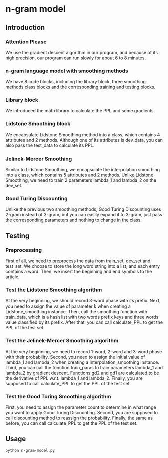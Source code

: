 # n-gram model

## Introduction

### Attention Please

We use the gradient descent algorithm in our program, and because of its high precision, our program can run slowly for about 6 to 8 minutes.

### n-gram language model with smoothing methods

We have 8 code blocks, including the library block, three smoothing methods class blocks and the corresponding training and testing blocks.

### Library block

We introduced the math library to calculate the PPL and some gradients.

### Lidstone Smoothing block

We encapsulate Lidstone Smoothing method into a class, which contains 4 attributes and 2 methods. Although one of its attributes is dev_data, you can also pass the test_data to calculate its PPL. 

### Jelinek-Mercer Smoothing

Similar to Lidstone Smoothing, we encapsulate the interpolation smoothing into a class, which contains 5 attributes and 2 methods. Unlike Lidstone Smoothing, we need to train 2 parameters lambda_1 and lambda_2 on the dev_set.

### Good Turing Discounting

Unlike the previous two smoothing methods, Good Turing Discounting uses 2-gram instead of 3-gram, but you can easily expand it to 3-gram, just pass the corresponding parameters and nothing to change in the class.

## Testing

### Preprocessing

First of all, we need to preprocess the data from train_set, dev_set and test_set. We choose to store the long word string into a list, and each entry contains a word. Then, we insert the beginning and end symbols to the article.

### Test the Lidstone Smoothing algorithm

At the very beginning, we should record 3-word phase with its prefix. 
Next, you need to assign the value of parameter k when creating a Lidstone_smoothing instance. 
Then, call the smoothing function with train_data, which is a hash list with two words prefix keys and three words value classified by its prefix. After that, you can call calculate_PPL to get the PPL of the test set.

### Test the Jelinek-Mercer Smoothing algorithm

At the very beginning, we need to record 1-word, 2-word and 3-word phase with their probability.
Second, you need to assign the initial value of lambda_1 and lambda_2 when creating a Interpolation_smoothing instance. 
Third, you can call the function train_paras to train parameters lambda_1 and lambda_2 by gradient descent. Functions gd2 and gd1 are calculated to be the derivative of PPL w.r.t. lambda_1 and lambda_2. Finally, you are supposed to call calculate_PPL to get the PPL of the test set.

### Test the Good Turing Smoothing algorithm

First, you need to assign the parameter count to determine in what range you want to apply Good Turing Discounting. Second, you are supposed to call discounting method to reassign the probability. Finally, the same as before, you can call calculate_PPL to get the PPL of the test set.

## Usage

```
python n-gram-model.py
```
